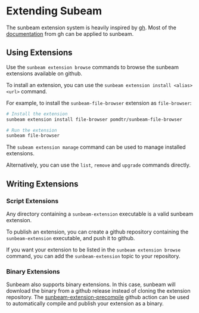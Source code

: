 # Extending Subeam

The sunbeam extension system is heavily inspired by [gh](https://cli.github.com). Most of the [documentation](https://docs.github.com/en/github-cli/github-cli/creating-github-cli-extensions) from gh can be applied to sunbeam.

## Using Extensions

Use the `sunbeam extension browse` commands to browse the sunbeam extensions available on github.

To install an extension, you can use the `sunbeam extension install <alias> <url>` command.

For example, to install the `sunbeam-file-browser` extension as `file-browser`:

```bash
# Install the extension
sunbeam extension install file-browser pomdtr/sunbeam-file-browser

# Run the extension
sunbeam file-browser
```

The `subeam extension manage` command can be used to manage installed extensions.

Alternatively, you can use the `list`, `remove` and `upgrade` commands directly.

## Writing Extensions

### Script Extensions

Any directory containing a `sunbeam-extension` executable is a valid sunbeam extension.

To publish an extension, you can create a github repository containing the `sunbeam-extension` executable, and push it to github.

If you want your extension to be listed in the `sunbeam extension browse` command, you can add the `sunbeam-extension` topic to your repository.

### Binary Extensions

Sunbeam also supports binary extensions. In this case, sunbeam will download the binary from a github release instead of cloning the extension repository. The [sunbeam-extension-precompile](https://github.com/pomdtr/sunbeam-extension-precompile) github action can be used to automatically compile and publish your extension as a binary.
